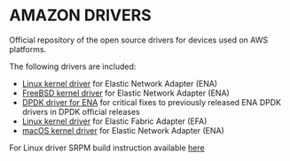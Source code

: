 # AMAZON DRIVERS

Official repository of the open source drivers for devices used on AWS platforms.

The following drivers are included:


* [Linux kernel driver](./kernel/linux/ena) for Elastic Network Adapter (ENA)
* [FreeBSD kernel driver](./kernel/fbsd/ena) for Elastic Network Adapter (ENA)
* [DPDK driver for ENA](./userspace/dpdk) for critical fixes to previously released ENA DPDK drivers in DPDK official releases
* [Linux kernel driver](./kernel/linux/efa) for Elastic Fabric Adapter (EFA)
* [macOS kernel driver](./kernel/macOS/ena) for Elastic Network Adapter (ENA)

For Linux driver SRPM build instruction available [here](./kernel/linux/rpm/README-rpm.txt)


